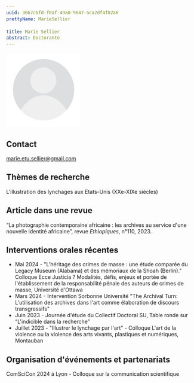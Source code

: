 ```yaml
---
uuid: 3667c6fd-f0af-49a0-9647-aca2df4f82a6
prettyName: MarieSellier

title: Marie Sellier
abstract: Doctorante
---
```


<img src="./avatar.webp" width="200px" />

## Contact

 marie.etu.sellier@gmail.com

## Thèmes de recherche

 L'illustration des lynchages aux Etats-Unis (XXe-XIXe siècles)

## Article dans une revue

 “La photographie contemporaine africaine : les archives au service d'une nouvelle identité africaine”, revue *Ethiopiques*, n°110, 2023.

## Interventions orales récentes

- Mai 2024 - "L'héritage des crimes de masse : une étude comparée du Legacy Museum (Alabama) et des mémoriaux de la Shoah (Berlin)." Colloque Ecce Justicia ? Modalités, défis, enjeux et portée de l'établissement de la responsabilité pénale des auteurs de crimes de masse, Université d'Ottawa
- Mars 2024 - Intervention Sorbonne Université "The Archival Turn: L'utilisation des archives dans l'art comme élaboration de discours transgressifs"
- Juin 2023 - Journée d'étude du Collectif Doctoral SU, Table ronde sur “L'indicible dans la recherche”
- Juillet 2023 - "Illustrer le lynchage par l'art" - Colloque L'art de la violence ou la violence des arts vivants, plastiques et numériques, Montauban

## Organisation d'événements et partenariats

 ComSciCon 2024 à Lyon - Colloque sur la communication scientifique
